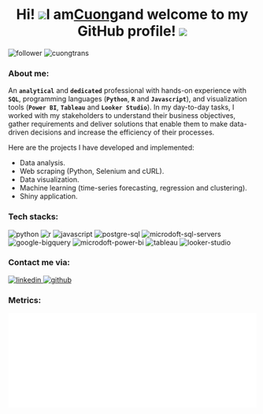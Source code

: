 <h1 align="center"> Hi! <img src="https://raw.githubusercontent.com/syedareehaquasar/syedareehaquasar/master/gifs/Hi.gif" width="30px">I am<a href="https://www.linkedin.com/in/tranquoccuong2907/">Cuong</a>and welcome to my GitHub profile! <img src="https://media.giphy.com/media/l0IxYVnue90NNygi4/giphy.gif" width="30px"></h1>

<div>
<img alt="follower" src="https://img.shields.io/github/followers/cuongilluminous?color=0045BC&style=flat&label=Followers&logo=github"/>
<img alt="cuongtrans" src="https://komarev.com/ghpvc/?username=cuongilluminous&color=0045BC&style=flat&label=Profile+Views"/>
</div>

<h3 align="left"><strong>About me:</strong></h3>

An **`analytical`** and **`dedicated`** professional with hands-on experience with **`SQL`**, programming languages (**`Python`**, **`R`** and **`Javascript`**), and visualization tools (**`Power BI`**, **`Tableau`** and **`Looker Studio`**). In my day-to-day tasks, I worked with my stakeholders to understand their business objectives, gather requirements and deliver solutions that enable them to make data-driven decisions and increase the efficiency of their processes.

Here are the projects I have developed and implemented:
* Data analysis.
* Web scraping (Python, Selenium and cURL).
* Data visualization.
* Machine learning (time-series forecasting, regression and clustering).
* Shiny application.

<h3 align="left"><strong>Tech stacks:</strong></h3>
<div>
<img alt="python" src="https://img.shields.io/badge/Python-3776AB?style=flat&logo=python&logoColor=white" height="22px">
<img alt="r" src="https://img.shields.io/badge/R-276DC3?style=flat&logo=r&logoColor=white" height="22px">
<img alt="javascript" src="https://img.shields.io/badge/JavaScript-F7DF1E?style=flat&logo=javascript&logoColor=black" height="22px">
<img alt="postgre-sql" src="https://img.shields.io/badge/PostgreSQL-316192?style=flat&logo=postgresql&logoColor=white" height="22px">
<img alt="microdoft-sql-servers" src="https://img.shields.io/badge/Microsoft_SQL_Server-CC2927?style=flat&logo=microsoft-sql-server&logoColor=white" height="22px">
<img alt="google-bigquery" src="https://img.shields.io/badge/Google_BigQuery-5084E9?style=flat&logo=Google-Analytics&logoColor=white" height="22px">
<img alt="microdoft-power-bi" src="https://img.shields.io/badge/Microsoft_PowerBI-F2C811?style=flat&logo=Power-BI&logoColor=white" height="22px">
<img alt="tableau" src="https://img.shields.io/badge/Tableau-5F889C?style=flat&logo=tableau&logoColor=white" height="22px">
<img alt="looker-studio" src="https://img.shields.io/badge/Looker_Studio-699CF5?style=flat&logo=google&logoColor=white" height="22px">
</div>

<h3 align="left"><strong>Contact me via:</strong></h3>
<div>
  <a href="https://www.linkedin.com/in/tranquoccuong2907/" target="_blank">
    <image alt="linkedin" src="https://img.shields.io/badge/LinkedIn-0A66C2?style=flat&logo=linkedin&logoColor=white" height="22px">
  </a>
  <a href="https://github.com/cuongilluminous" target="_blank">
    <image alt="github" src="https://img.shields.io/badge/Github-181717?style=flat&logo=github&logoColor=white" height="22px">
  </a> 
</div>

<h3 align="left"><strong>Metrics:</strong></h3>
<img align="center" alt="Metrics" src="/github-metrics.svg" width="1500px">
